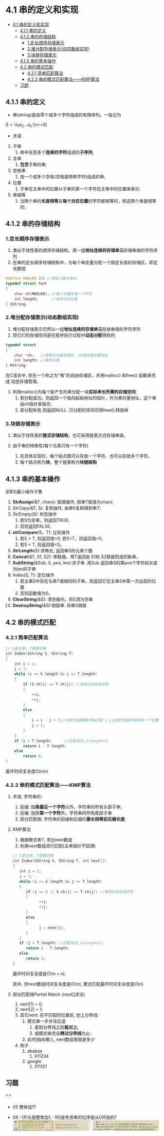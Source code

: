 # 4.1 串的定义和实现

- [4.1 串的定义和实现](#41-串的定义和实现)
  - [4.1.1 串的定义](#411-串的定义)
  - [4.1.2 串的存储结构](#412-串的存储结构)
    - [1.定长顺序存储表示](#1定长顺序存储表示)
    - [2.堆分配存储表示(动态数组实现)](#2堆分配存储表示动态数组实现)
    - [3.块链存储表示](#3块链存储表示)
  - [4.1.3 串的基本操作](#413-串的基本操作)
  - [4.2 串的模式匹配](#42-串的模式匹配)
    - [4.2.1 简单匹配算法](#421-简单匹配算法)
    - [4.2.2 串的模式匹配算法——KMP算法](#422-串的模式匹配算法kmp算法)
  - [习题](#习题)

## 4.1.1 串的定义

- 串(string)是由零个或多个字符组成的有限序列。一般记为

$S='a_1a_2\dots a_n'$(n>=0)

- 术语

1. 子串
   1. 串中任意多个**连续的字符**组成的**子序列**;
2. 主串
   1. **包含**子串的串;
3. 空格串
   1. 由一个或多个空格(空格是特殊字符)组成的串;
4. 位置
   1. 子串在主串中的位置以子串的第一个字符在主串中的位置来表示;
5. 串相等
   1. 当两个串的**长度相等**且**每个对应位置**的字符都相等时，称这两个串是相等的;

## 4.1.2 串的存储结构

### 1.定长顺序存储表示

1. 类似于线性表的顺序存储结构，用一组**地址连续的存储单元**存储串值的字符序列
2. 在串的定长顺序存储结构中，为每个串变量分配一个固定长度的存储区，即定长数组

```c
#define MAXLEN 255 //预定义最大串长
typedef struct test
{
    char ch[MAXLEN]; //每个分量存储一个字符
    int length;      //串的实际长度
} SString;
```

### 2.堆分配存储表示(动态数组实现)

1. 堆分配存储表示仍然以一组**地址连续的存储单元**存放串值的字符序列
2. 但它们的存储空间是在程序执行过程中**动态分配**得到的

```c
typedef struct
{
    char *ch;   //按串长分配存储区, ch指向串的基地址
    int length; //串的长度
} HString;
```

在C语言中, 存在一个称之为"堆"的自由存储区，并用malloc() 和free() 函数来完成
动态存储管理。

1. 利用malloc()为每个新产生的串分配一块**实际串长所需的存储空间**;
   1. 若分配成功，则返回一个指向起始地址的指针，作为串的基地址，这个串由ch指针来指示;
   2. 若分配失败,则返回NULL. 已分配的空间可用free();释放掉

### 3.块链存储表示

1. 类似于线性表的**链式存储结构**，也可采用链表方式存储串值。

2. 由于串的特殊性(每个元素只有一个字符)
   1. 在具体实现时，每个结点既可以存放一个字符，也可以存放多个字符。
   2. 每个结点称为**块**，整个链表称为**块链结构**

## 4.1.3 串的基本操作

前**5**为最小操作子集

1. **StrAssign**(&T, chars): 赋值操作, 把串T赋值为chars;
2. StrCopy(&T, S): 复制操作, 由串S复制得到串T;
3. StrEmpty(S): 判空操作
   1. 若S为空串，则返回TRUE;
   2. 否则返回FALSE;
4. **strCompare**(S，T): 比较操作
   1. 若S > T, 则返回值>0; 若S=T，则返回值=0;
   2. 若S < T, 则返回值<0。
5. **StrLength**(S)∶求串长, 返回串S的元素个数
6. **Concat**(&T, S1, S2): 串联接。用T返回由 S1和 S2联接而成的新串。
7. **SubString**(&Sub, S, pos, len):求子串. 用Sub 返回串S的第pos个字符起长度为len的子串
8. Index(S, T): 定位操作
   1. 若主串S中存在与串T值相同的子串，则返回它在主串S中第一次出现的位置
   2. 否则函数值为0。
9. **ClearString**(&S): 清空操作。将S清为空串
10. **DestroyString**(&S):销毁串. 将串S销毁

## 4.2 串的模式匹配

### 4.2.1 简单匹配算法

```c
// S是主串, T是模式串
int Index(SString S, SString T)
{
    int i = 1;
    j = 1;
    while (i <= S.length && j <= T.length)
    {
        if (S.ch[i] == T.ch[j]) //继续比较后继字符
        {
            ++i;
            ++j;
        }
        else
        {
            i = i - j + 2;//指针后退重新开始匹配 i-j让指针回到开始的前一个位置, 加2即到后一个位置
            j = 1; 
        }
    }
    if (j > T.length)      //匹配成功,j=length+1;
        return i - T.length;
    else
        return 0;
}
```

最坏时间复杂度$O(mn)$

### 4.2.2 串的模式匹配算法——KMP算法

1. 术语, 字符串的-
   1. 前缀: 指**除最后一个字符**以外，字符串的所有头部子串;
   2. 后缀: 指除**第一个字符**外，字符串的所有尾部子串
   3. 部分匹配值: 字符串的前缀和后缀的**最长相等前后缀长度**;

2. KMP算法
   1. 根据模式串T, 求出next数组
   2. 利用next数组进行匹配(主串指针不回溯)

   ```c
   // S是主串, T是模式串
   int Index(SString S, SString T, int next[])
   {
      int i = 1;
      j = 1;
      while (i <= S.length && j <= T.length)
      {
         if (j == 0 || S.ch[i] == T.ch[j]) //继续比较后继字符
         {
               ++i;
               ++j;
         }
         else
         {
               j = next[j];
         }
      }
      if (j > T.length) //匹配成功,j=length+1;
         return i - T.length;
      else
         return 0;
   }
   ```

   最坏时间复杂度是$O(m+n)$;

   其中, 求next数组时间复杂度是$O(m)$, 模式匹配最坏时间复杂度是$O(n)$

3. 部分匹配值Partial Match (next[]求法)
   1. next[1] = 0;
   2. next[2] = 1;
   3. 其它next: 在不匹配的位置前, 划上分界线:
      1. 模式串一步步往后退
         1. 直到分界线之前**能对上**;
         2. 或模式串完全**跨过分界线**为止;
      2. 此时j指向哪儿, next数组值就是多少
   4. 例子
      1. ababaa
         1. 011234
      2. google
         1. 011121

## 习题

⭐⭐

- 05 整体加1?

- 06 -1开头就整体加1, -1时是考虑串的位序是从0开始的?![20221013223505](https://raw.githubusercontent.com/Logible/Image/main/note_image/20221013223505.png)
